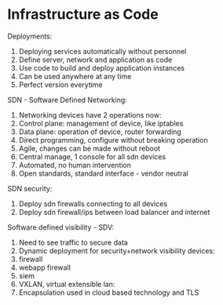 # Infrastructure as Code

Deployments:
1. Deploying services automatically without personnel
1. Define server, network and application as code
1. Use code to build and deploy application instances
 1. Can be used anywhere at any time
 1. Perfect version everytime

SDN - Software Defined Networking:
1. Networking devices have 2 operations now:
 1. Control plane: management of device, like iptables
 1. Data plane: operation of device, router forwarding
1. Direct programming, configure without breaking operation
1. Agile, changes can be made without reboot
1. Central manage, 1 console for all sdn devices
1. Automated, no human intervention
1. Open standards, standard interface - vendor neutral

SDN security:
1. Deploy sdn firewalls connecting to all devices
1. Deploy sdn firewall/ips between load balancer and internet

Software defined visibility - SDV:
1. Need to see traffic to secure data
1. Dynamic deployment for security+network visibility devices:
 1. firewall
 1. webapp firewall
 1. siem
1. VXLAN, virtual extensible lan:
 1. Encapsulation used in cloud based technology and TLS
